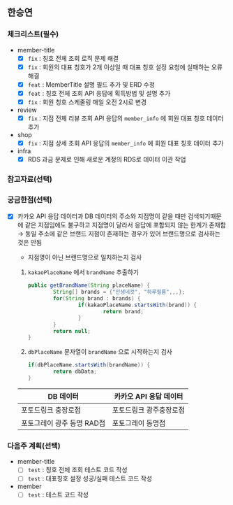 ## 한승연

### 체크리스트(필수)

- member-title
    - [x]  `fix` : 칭호 전체 조회 로직 문제 해결
    - [x]  `fix` : 회원의 대표 칭호가 2개 이상일 때 대표 칭호 설정 요청에 실패하는 오류 해결
    - [x]  `feat` : MemberTitle 설명 필드 추가 및 ERD 수정
    - [x]  `feat` : 칭호 전체 조회 API 응답에 획득방법 및 설명 추가
    - [x]  `fix` : 회원 칭호 스케줄링 매일 오전 2시로 변경
- review
    - [x]  `fix` : 지점 전체 리뷰 조회 API 응답의 `member_info` 에 회원 대표 칭호 데이터 추가
- shop
    - [x]  `fix` : 지점 상세 조회 API 응답의 `member_info` 에 회원 대표 칭호 데이터 추가
- infra
    - [x]  RDS 과금 문제로 인해 새로운 계정의 RDS로 데이터 이관 작업

### 참고자료(선택)

### 궁금한점(선택)

- [x]  카카오 API 응답 데이터과 DB 데이터의 주소와 지점명이 같을 때만 검색되기때문에 같은 지점임에도 불구하고 지점명이 달라서 응답에 포함되지 않는 한계가 존재함 → 동일 주소에 같은 브랜드 지점이 존재하는 경우가 있어 브랜드명으로 검사하는 것은 안됨
    - 지점명이 아닌 브랜드명으로 일치하는지 검사
    1. `kakaoPlaceName` 에서 `brandName` 추출하기
        
        ```java
        public getBrandName(String placeName) {
        		String[] brands = {"인생네컷", "하루필름",,,};
        		for(String brand : brands) {
        				if(kakaoPlaceName.startsWith(brand)) {
        						return brand;
        				}
        		}
        		return null;
        }
        ```
        
    2. `dbPlaceName` 문자열이 `brandName` 으로 시작하는지 검사
        
        ```java
        if(dbPlaceName.startsWith(brandName)) {
        		return dbData;
        }
        ```
        
    
    | DB 데이터 | 카카오 API 응답 데이터 |
    | --- | --- |
    | 포토드링크 충장로점 | 포토드링크 광주충장로점 |
    | 포토그레이 광주 동명 RAD점 | 포토그레이 동명점 |

### 다음주 계획(선택)

- member-title
    - [ ]  `test` : 칭호 전체 조회 테스트 코드 작성
    - [ ]  `test` : 대표칭호 설정 성공/실패 테스트 코드 작성
- member
    - [ ]  `test` : 테스트 코드 작성
